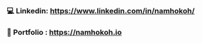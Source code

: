 ### 💻 Linkedin: https://www.linkedin.com/in/namhokoh/
### 🌱 Portfolio : https://namhokoh.io 


<!--
**namhkoh/namhkoh** is a ✨ _special_ ✨ repository because its `README.md` (this file) appears on your GitHub profile.

Here are some ideas to get you started:

- 🔭 I’m currently working on ..
- 🌱 I’m currently learning ..
- 👯 I’m looking to collaborate on ..
- 🤔 I’m looking for help with ..
- 💬 Ask me about ...
- 📫 How to reach me: ...
- 😄 Pronouns: ...
- ⚡ Fun fact: ...
- Integrate gifs into the projects
- AR
### Hi, I'm Namho! 👋
### ⚡ Fun fact: I'm a 🇫🇷 🇰🇷 🇬🇧 native speaker.
### 👨🏻‍💻 Artificial intelligence Center intern at SRA. 
### 🔭 Currently working on co-publishing a paper in Augmented Reality and NLP. (CHI/UBIcomp🤞🏽)

[![Anurag's GitHub stats](https://github-readme-stats.vercel.app/api?username=namhkoh)](https://github.com/namhkoh/github-readme-stats)
-->
